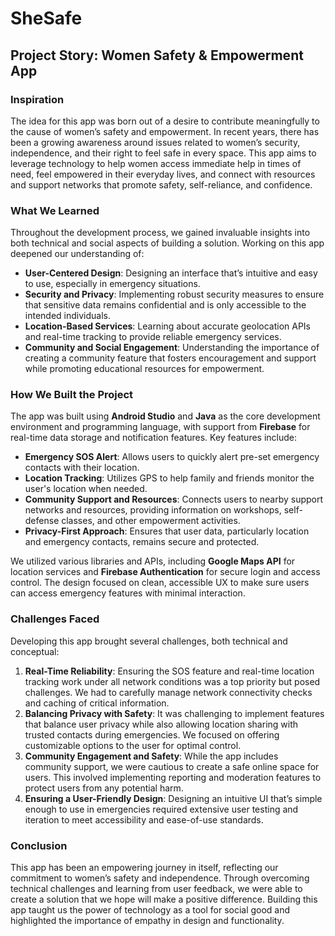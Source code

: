 # SheSafe

## Project Story: Women Safety & Empowerment App

### Inspiration
The idea for this app was born out of a desire to contribute meaningfully to the cause of women’s safety and empowerment. In recent years, there has been a growing awareness around issues related to women’s security, independence, and their right to feel safe in every space. This app aims to leverage technology to help women access immediate help in times of need, feel empowered in their everyday lives, and connect with resources and support networks that promote safety, self-reliance, and confidence.

### What We Learned
Throughout the development process, we gained invaluable insights into both technical and social aspects of building a solution. Working on this app deepened our understanding of:

- **User-Centered Design**: Designing an interface that’s intuitive and easy to use, especially in emergency situations.
- **Security and Privacy**: Implementing robust security measures to ensure that sensitive data remains confidential and is only accessible to the intended individuals.
- **Location-Based Services**: Learning about accurate geolocation APIs and real-time tracking to provide reliable emergency services.
- **Community and Social Engagement**: Understanding the importance of creating a community feature that fosters encouragement and support while promoting educational resources for empowerment.

### How We Built the Project
The app was built using **Android Studio** and **Java** as the core development environment and programming language, with support from **Firebase** for real-time data storage and notification features. Key features include:

- **Emergency SOS Alert**: Allows users to quickly alert pre-set emergency contacts with their location.
- **Location Tracking**: Utilizes GPS to help family and friends monitor the user's location when needed.
- **Community Support and Resources**: Connects users to nearby support networks and resources, providing information on workshops, self-defense classes, and other empowerment activities.
- **Privacy-First Approach**: Ensures that user data, particularly location and emergency contacts, remains secure and protected.

We utilized various libraries and APIs, including **Google Maps API** for location services and **Firebase Authentication** for secure login and access control. The design focused on clean, accessible UX to make sure users can access emergency features with minimal interaction.

### Challenges Faced
Developing this app brought several challenges, both technical and conceptual:

1. **Real-Time Reliability**: Ensuring the SOS feature and real-time location tracking work under all network conditions was a top priority but posed challenges. We had to carefully manage network connectivity checks and caching of critical information.
2. **Balancing Privacy with Safety**: It was challenging to implement features that balance user privacy while also allowing location sharing with trusted contacts during emergencies. We focused on offering customizable options to the user for optimal control.
3. **Community Engagement and Safety**: While the app includes community support, we were cautious to create a safe online space for users. This involved implementing reporting and moderation features to protect users from any potential harm.
4. **Ensuring a User-Friendly Design**: Designing an intuitive UI that’s simple enough to use in emergencies required extensive user testing and iteration to meet accessibility and ease-of-use standards.

### Conclusion
This app has been an empowering journey in itself, reflecting our commitment to women’s safety and independence. Through overcoming technical challenges and learning from user feedback, we were able to create a solution that we hope will make a positive difference. Building this app taught us the power of technology as a tool for social good and highlighted the importance of empathy in design and functionality.
